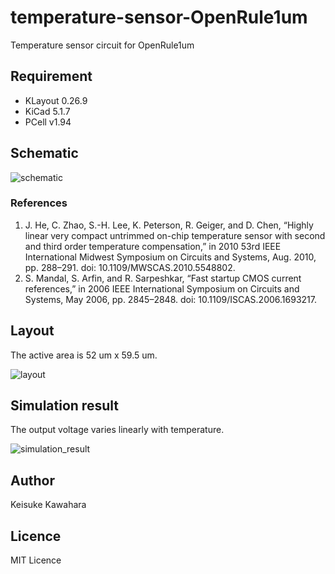 # temperature-sensor-OpenRule1um

Temperature sensor circuit for OpenRule1um

## Requirement

- KLayout 0.26.9
- KiCad 5.1.7
- PCell v1.94

## Schematic

![schematic](https://user-images.githubusercontent.com/37934321/131438241-7f870b49-fde6-4c66-b47c-31f6e18e25c4.png)

### References

1. J. He, C. Zhao, S.-H. Lee, K. Peterson, R. Geiger, and D. Chen, “Highly linear very compact untrimmed on-chip temperature sensor with second and third order temperature compensation,” in 2010 53rd IEEE International Midwest Symposium on Circuits and Systems, Aug. 2010, pp. 288–291. doi: 10.1109/MWSCAS.2010.5548802.
1. S. Mandal, S. Arfin, and R. Sarpeshkar, “Fast startup CMOS current references,” in 2006 IEEE International Symposium on Circuits and Systems, May 2006, pp. 2845–2848. doi: 10.1109/ISCAS.2006.1693217.

## Layout

The active area is 52 um x 59.5 um.

![layout](https://user-images.githubusercontent.com/37934321/131438431-4a1a1552-e3c1-45a3-bb6f-c5f475764e6d.png)

## Simulation result

The output voltage varies linearly with temperature.

![simulation_result](https://user-images.githubusercontent.com/37934321/131438464-6496f023-0aa7-49e9-9d33-c30e191af3fd.png)

## Author

Keisuke Kawahara  

## Licence

MIT Licence

